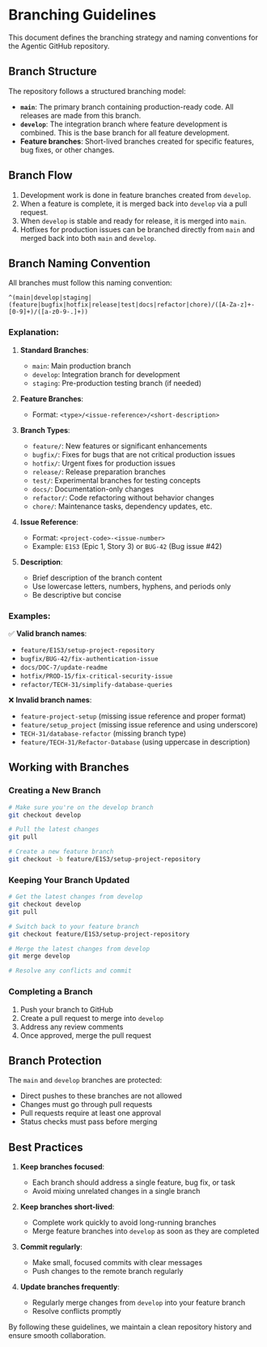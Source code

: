 # Branching Guidelines

This document defines the branching strategy and naming conventions for the Agentic GitHub repository.

## Branch Structure

The repository follows a structured branching model:

- **`main`**: The primary branch containing production-ready code. All releases are made from this branch.
- **`develop`**: The integration branch where feature development is combined. This is the base branch for all feature development.
- **Feature branches**: Short-lived branches created for specific features, bug fixes, or other changes.

## Branch Flow

1. Development work is done in feature branches created from `develop`.
2. When a feature is complete, it is merged back into `develop` via a pull request.
3. When `develop` is stable and ready for release, it is merged into `main`.
4. Hotfixes for production issues can be branched directly from `main` and merged back into both `main` and `develop`.

## Branch Naming Convention

All branches must follow this naming convention:

```
^(main|develop|staging|(feature|bugfix|hotfix|release|test|docs|refactor|chore)/([A-Za-z]+-[0-9]+)/([a-z0-9-.]+))
```

### Explanation:

1. **Standard Branches**:

   - `main`: Main production branch
   - `develop`: Integration branch for development
   - `staging`: Pre-production testing branch (if needed)

2. **Feature Branches**:
   - Format: `<type>/<issue-reference>/<short-description>`
3. **Branch Types**:
   - `feature/`: New features or significant enhancements
   - `bugfix/`: Fixes for bugs that are not critical production issues
   - `hotfix/`: Urgent fixes for production issues
   - `release/`: Release preparation branches
   - `test/`: Experimental branches for testing concepts
   - `docs/`: Documentation-only changes
   - `refactor/`: Code refactoring without behavior changes
   - `chore/`: Maintenance tasks, dependency updates, etc.
4. **Issue Reference**:
   - Format: `<project-code>-<issue-number>`
   - Example: `E1S3` (Epic 1, Story 3) or `BUG-42` (Bug issue #42)
5. **Description**:
   - Brief description of the branch content
   - Use lowercase letters, numbers, hyphens, and periods only
   - Be descriptive but concise

### Examples:

✅ **Valid branch names**:

- `feature/E1S3/setup-project-repository`
- `bugfix/BUG-42/fix-authentication-issue`
- `docs/DOC-7/update-readme`
- `hotfix/PROD-15/fix-critical-security-issue`
- `refactor/TECH-31/simplify-database-queries`

❌ **Invalid branch names**:

- `feature-project-setup` (missing issue reference and proper format)
- `feature/setup_project` (missing issue reference and using underscore)
- `TECH-31/database-refactor` (missing branch type)
- `feature/TECH-31/Refactor-Database` (using uppercase in description)

## Working with Branches

### Creating a New Branch

```bash
# Make sure you're on the develop branch
git checkout develop

# Pull the latest changes
git pull

# Create a new feature branch
git checkout -b feature/E1S3/setup-project-repository
```

### Keeping Your Branch Updated

```bash
# Get the latest changes from develop
git checkout develop
git pull

# Switch back to your feature branch
git checkout feature/E1S3/setup-project-repository

# Merge the latest changes from develop
git merge develop

# Resolve any conflicts and commit
```

### Completing a Branch

1. Push your branch to GitHub
2. Create a pull request to merge into `develop`
3. Address any review comments
4. Once approved, merge the pull request

## Branch Protection

The `main` and `develop` branches are protected:

- Direct pushes to these branches are not allowed
- Changes must go through pull requests
- Pull requests require at least one approval
- Status checks must pass before merging

## Best Practices

1. **Keep branches focused**:

   - Each branch should address a single feature, bug fix, or task
   - Avoid mixing unrelated changes in a single branch

2. **Keep branches short-lived**:

   - Complete work quickly to avoid long-running branches
   - Merge feature branches into `develop` as soon as they are completed

3. **Commit regularly**:

   - Make small, focused commits with clear messages
   - Push changes to the remote branch regularly

4. **Update branches frequently**:
   - Regularly merge changes from `develop` into your feature branch
   - Resolve conflicts promptly

By following these guidelines, we maintain a clean repository history and ensure smooth collaboration.
